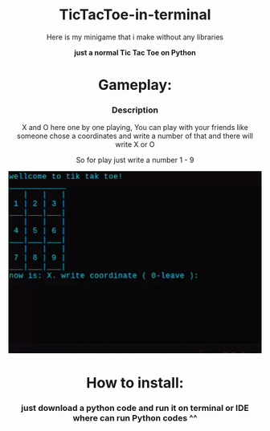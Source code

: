 <div align="center">

# TicTacToe-in-terminal

Here is my minigame that i make without any libraries

<b>just a normal Tic Tac Toe on Python</b>


# Gameplay:

### Description
X and O here one by one playing, You can play with your friends like someone chose a coordinates and write a number of that and there will write X or O 

So for play just write a number 1 - 9

<img src="assets/ezgif-1-3495b86694.gif">

# How to install: 


### just download a python code and run it on terminal or IDE where can run Python codes ^^